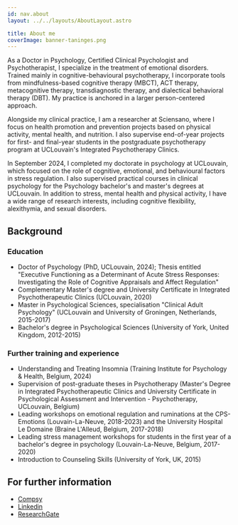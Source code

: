 ```yaml
---
id: nav.about
layout: ../../layouts/AboutLayout.astro

title: About me
coverImage: banner-taninges.png
---
```


As a Doctor in Psychology, Certified Clinical Psychologist and Psychotherapist, I specialize in the treatment of emotional disorders. Trained mainly in cognitive-behavioural psychotherapy, I incorporate tools from mindfulness-based cognitive therapy (MBCT), ACT therapy, metacognitive therapy, transdiagnostic therapy, and dialectical behavioral therapy (DBT). My practice is anchored in a larger person-centered approach. 

Alongside my clinical practice, I am a researcher at Sciensano, where I focus on health promotion and prevention projects based on physical activity, mental health, and nutrition. I also supervise end-of-year projects for first- and final-year students in the postgraduate psychotherapy program at UCLouvain's Integrated Psychotherapy Clinics. 

In September 2024, I completed my doctorate in psychology at UCLouvain, which focused on the role of cognitive, emotional, and behavioural factors in stress regulation. I also supervised practical courses in clinical psychology for the Psychology bachelor's and master's degrees at UCLouvain. In addition to stress, mental health and physical activity, I have a wide range of research interests, including cognitive flexibility, alexithymia, and sexual disorders.

## Background

### Education

-   Doctor of Psychology (PhD, UCLouvain, 2024); Thesis entitled "Executive Functioning as a Determinant of Acute Stress Responses: Investigating the Role of Cognitive Appraisals and Affect Regulation"
-   Complementary Master's degree and University Certificate in Integrated Psychotherapeutic Clinics (UCLouvain, 2020)
-   Master in Psychological Sciences, specialisation "Clinical Adult Psychology" (UCLouvain and University of Groningen, Netherlands, 2015-2017)
-   Bachelor's degree in Psychological Sciences (University of York, United Kingdom, 2012-2015)

### Further training and experience

-   Understanding and Treating Insomnia (Training Institute for Psychology & Health, Belgium, 2024)
-   Supervision of post-graduate theses in Psychotherapy (Master's Degree in Integrated Psychotherapeutic Clinics and University Certificate in Psychological Assessment and Intervention - Psychotherapy, UCLouvain, Belgium)
-   Leading workshops on emotional regulation and ruminations at the CPS-Emotions (Louvain-La-Neuve, 2018-2023) and the University Hospital Le Domaine (Braine L'Alleud, Belgium, 2017-2018)
-   Leading stress management workshops for students in the first year of a bachelor's degree in psychology (Louvain-La-Neuve, Belgium, 2017-2020)
-   Introduction to Counseling Skills (University of York, UK, 2015)

## For further information

<ul>
    <li><a href="https://www.compsy.be/en_GB/psychologist/10845" target="_blank">Compsy</a></li>
    <li><a href="https://www.linkedin.com/in/elisembgrimm/" target="_blank">Linkedin</a></li>
    <li><a href="https://www.researchgate.net/profile/Elise-Grimm-2/research" target="_blank">ResearchGate</a></li>
</ul>

